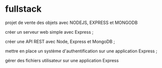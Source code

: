 # fullstack

projet de vente des objets avec NODEJS, EXPRESS et MONGODB 

créer un serveur web simple avec Express ;

créer une API REST avec Node, Express et MongoDB ;

mettre en place un système d'authentification sur une application Express ;

gérer des fichiers utilisateur sur une application Express
